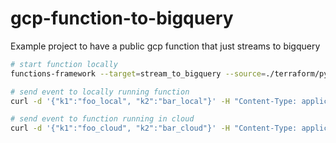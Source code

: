 # gcp-function-to-bigquery

Example project to have a public gcp function that just streams to bigquery

```bash
# start function locally
functions-framework --target=stream_to_bigquery --source=./terraform/python-functions/stream_to_bigquery/main.py --port=8080
```

```bash
# send event to locally running function
curl -d '{"k1":"foo_local", "k2":"bar_local"}' -H "Content-Type: application/json" -X POST http://localhost:8080
```

```bash
# send event to function running in cloud
curl -d '{"k1":"foo_cloud", "k2":"bar_cloud"}' -H "Content-Type: application/json" -X POST https://us-east1-andrewm4894.cloudfunctions.net/stream_to_bigquery
```
